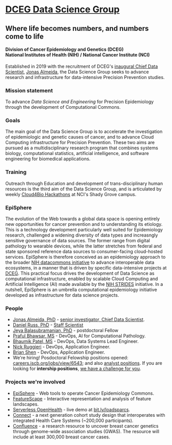 # [DCEG Data Science Group](https://dceg.cancer.gov/about/organization/programs-ebp/datascience)
## Where life becomes numbers, and numbers come to life
#### Division of Cancer Epidemiology and Genetics (DCEG)<br>National Institutes of Health (NIH) / National Cancer Institute (NCI)

Established in 2019 with the recruitment of DCEG's [inaugural Chief Data Scientist](https://irp.nih.gov/catalyst/v27i2/colleagues-recently-tenured), [Jonas Almeida](https://dceg.cancer.gov/about/staff-directory/biographies/A-J/almeida-jonas), the Data Science Group seeks to advance research and infrastructure for data-intensive Precision Prevention studies.
### Mission statement
To advance *Data Science and Engineering* for Precision Epidemiology through the development of Computational Commons.
### Goals
The main goal of the Data Science Group is to accelerate the investigation of epidemiologic and genetic causes of cancer, and to advance Cloud Computing infrastructure for Precision Prevention. These two aims are pursued as a multidisciplinary research program that combines systems biology, computational statistics, artificial intelligence, and software engineering for biomedical applications.
### Training
Outreach through Education and development of trans-disciplinary human resources is the third aim of the Data Science Group, and is articulated by weekly [Cloud4Bio Hackathons](https://cloud4bio.github.io) at NCI's Shady Grove campus.
### EpiSphere
The evolution of the Web towards a global data space is opening entirely new opportunities for cancer prevention and to understanding its etiology. This is a technology development particularly well suited for Epidemiology research, challenged a widening diversity of data types and increasngly sensitive governance of data sources. The former range from digital pathology to wearable devices, while the latter stretches from federal and state sponsored reference data sources to consumer-facing cloud-hosted services. EpiSphere is therefore conceived as an epidemiology approach to the broader [NIH datacommons initiative](https://commonfund.nih.gov/commons) to advance interoperable data ecosystems, in a manner that is driven by specific data-intensive projects at [DCEG](https://dceg.cancer.gov). This practical focus drives the development of Data Science as computational infrastructure, enabled by scalable Cloud Computing and Artificial Intelligence (AI) made available by the [NIH STRIDES](https://datascience.nih.gov/strides) initiative. In a nutshell, EpiSphere is an umbrella computational epidemiology initiative developed as infrastructure for data science projects. 
### People
* [Jonas Almeida, PhD](https://github.com/jonasalmeida) - [senior investigator, Chief Data Scientist](https://dceg.cancer.gov/about/staff-directory/almeida-jonas).
* [Daniel Russ, PhD](https://github.com/danielruss) - [Staff Scientist](https://dceg.cancer.gov/about/staff-directory/russ-daniel)
* [Jeya Balasubramanian, PhD](https://github.com/jeyabbalas) - postdoctoral Fellow
* [Praful Bhawsar, MS](https://github.com/PrafulB) - DevOps, AI for Computational Pathology.
* [Bhaumik Patel, MS](https://github.com/bhaumik55231) - DevOps, Data Systems Lead Engineer.
* [Nick Ruggieri](https://github.com/ruggz13) - DevOps, Application Engineer.
* [Brian Shen](https://github.com/naiyume) - DevOps, Application Engineer.
* We're hiring! Posdoctoral Felowship positions opened: [careers.iscb.org/jobs/view/6543](https://careers.iscb.org/jobs/view/6543); and also [analyst positions](https://careers.iscb.org/jobs/view/6549). If you are looking for **intership positions**, [we have a challenge for you](https://github.com/episphere/internshipChallenge).

### Projects we're involved
* [EpiSphere](https://github.com/episphere) - Web tools to operate Cancer Epidemiology Commons.
* [FeatureScape](https://mathbiol.github.io/tcgatil) - Interactive representation and analysis of feature landscapes.
* [Serverless OpenHealth](https://www.ncbi.nlm.nih.gov/pubmed/30671301) - live demo at [bit.ly/loadsparcs](https://bit.ly/loadsparcs).
* [Connect](https://dceg.cancer.gov/research/who-we-study/cohorts/connect) - a next generation cohort study design that interoperates with integrated Health Care Systems (~200,000 participants).
* [Confluence](https://dceg.cancer.gov/research/cancer-types/breast-cancer/confluence-project) - a research resource to uncover breast cancer genetics through genome-wide association studies (GWAS). The resource will include at least 300,000 breast cancer cases.

